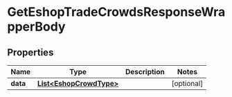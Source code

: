 

# GetEshopTradeCrowdsResponseWrapperBody


## Properties

Name | Type | Description | Notes
------------ | ------------- | ------------- | -------------
**data** | [**List&lt;EshopCrowdType&gt;**](EshopCrowdType.md) |  |  [optional]



